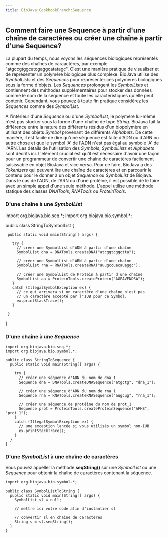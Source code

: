 ```yaml
---
title: BioJava:CookbookFrench:Sequence
---
```


Comment faire une Sequence à partir d'une chaîne de caractères ou créer une chaîne à partir d'une Sequence?
-----------------------------------------------------------------------------------------------------------

La plupart du temps, nous voyons les séquences biologiques représentés
comme des chaînes de caraactères, par exemple
"atgccgtggcatcgaggcatatagc". C'est une manière pratique de visualiser et
de représenter un polymère biologique plus complexe. BioJava utilise des
*SymbolLists* et des *Sequences* pour représenter ces polymères
biologiques sous la forme d'objets. Les *Sequences* prolongent les
*SymbolLists* et contiennent des méthodes supplémentaires pour stocker
des données comme le nom de la séquence et toute les caractéristiques
qu'elle peut contenir. Cependant, vous pouvez à toute fin pratique
considérez les *Sequences* comme des *SymbolList*.

A l'intérieur d'une *Sequence* ou d'une *SymbolList*, le polymère
lui-même n'est pas stocker sous la forme d'une chaîne de type *String*.
BioJava fait la différence entre la nature des différents résidus d'un
biopolymère en utilisant des objets *Symbol* provenant de différents
*Alphabets*. De cette manière, il est facile de dire qu'une séquence est
faite d'ADN ou d'ARN ou autre chose et que le symbol 'A' de l'ADN n'est
pas égal au symbole 'A' de l'ARN. Les détails de l'utilisation des
*Symbols*, *SymbolLists* et *Alphabets* sont décrits ici. L'élément
crucial est qu'il est nécessaire d'avoir une façon pour un programmeur
de convertir une chaîne de caractères facilement saisissable en objet
BioJava et vice versa. Pour ce faire, BioJava a des *Tokenizers* qui
peuvent lire une chaîne de caractères et en parcourir le contenu pour le
donner à un objet *Sequence* ou *SymbolList* de Biojava. Dans le cas de
l'ADN, de l'ARN ou d'une protéine, il est possible de le faire avec un
simple appel d'une seule méthode. L'appel utilise une méthode statique
des classes *DNATools*, *RNATools* ou *ProteinTools*.

### D'une chaîne à une *SymbolList*

<java> import org.biojava.bio.seq.\*; import org.biojava.bio.symbol.\*;

public class StringToSymbolList {

` public static void main(String[] args) {`  
`  `  
`   try {`  
`     // créer une SymbolList d'ADN à partir d'une chaîne`  
`     SymbolList dna = DNATools.createDNA("atcggtcggctta");`

`     // créer une SymbolList d'ARN à partir d'une chaîne`  
`     SymbolList rna = RNATools.createRNA("auugccuacauaggc");`

`     // créer une SymbolList de Protein à partir d'une chaîne`  
`     SymbolList aa = ProteinTools.createProtein("AGFAVENDSA");`  
`   }`  
`   catch (IllegalSymbolException ex) {`  
`     // ce qui arrivera si un caractère d'une chaîne n'est pas`  
`     // un caractère accepté par l"IUB pour ce Symbol.`  
`     ex.printStackTrace();`  
`   }`  
`  `  
` }`

} </java>

### D'une chaîne à une *Sequence*

    import org.biojava.bio.seq.*;
    import org.biojava.bio.symbol.*;

    public class StringToSequence {
      public static void main(String[] args) {

        try {
          // créer une séquence d'ADN du nom de dna_1
          Sequence dna = DNATools.createDNASequence("atgctg", "dna_1");

          // créer une séquence d'ARN du nom de rna_1
          Sequence rna = RNATools.createRNASequence("augcug", "rna_1");

          // créer une séquence de protéine du nom de prot_1
          Sequence prot = ProteinTools.createProteinSequence("AFHS", "prot_1");
        }
        catch (IllegalSymbolException ex) {
          // une exception lancée si vous utilisés un symbol non-IUB
          ex.printStackTrace();
        }
      }
    }

### D'une *SymbolList* à une chaîne de caractères

Vous pouvez appeller la méthode **seqString()** sur une *SymbolList* ou
une *Sequence* pour obtenir la chaîne de caractères contenant la
séquence.

    import org.biojava.bio.symbol.*;

    public class SymbolListToString {
      public static void main(String[] args) {
        SymbolList sl = null;
        
        // mettre ici votre code afin d'instantier sl
       
        // convertir sl en chaîne de caractères
        String s = sl.seqString();
      }
    }
